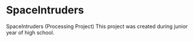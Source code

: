 # SpaceIntruders
SpaceIntruders (Processing Project)
This project was created during junior year of high school.
